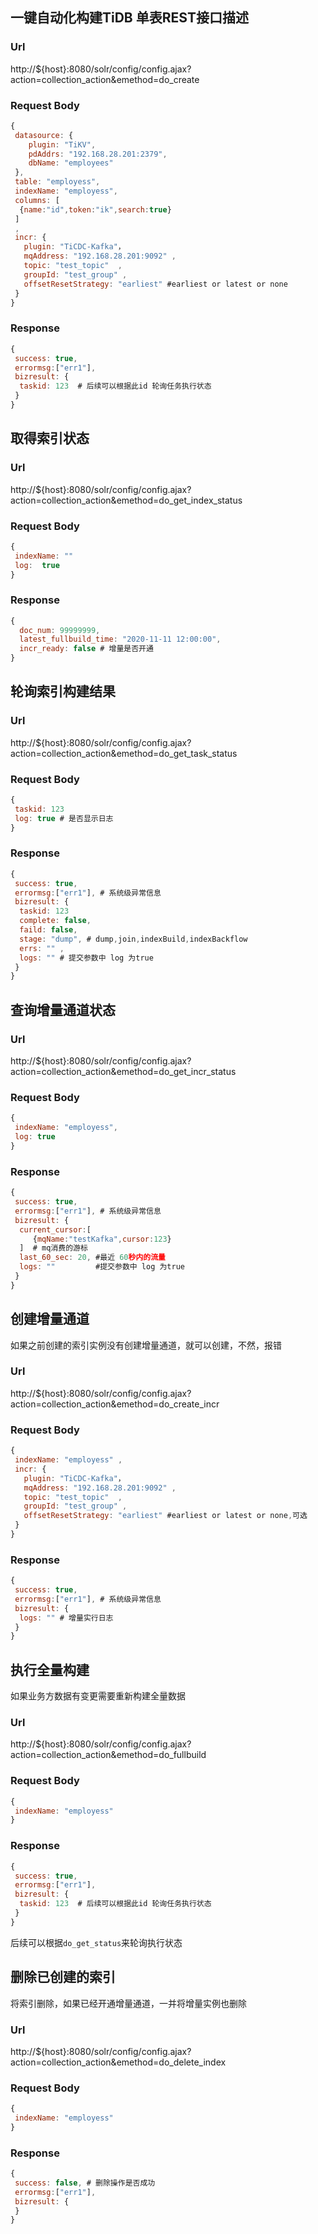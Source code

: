 ## 一键自动化构建TiDB 单表REST接口描述

### Url

http://${host}:8080/solr/config/config.ajax?action=collection_action&emethod=do_create

### Request Body

``` javascript
{
 datasource: {
    plugin: "TiKV",
    pdAddrs: "192.168.28.201:2379",
    dbName: "employees"
 },
 table: "employess",
 indexName: "employess",
 columns: [
  {name:"id",token:"ik",search:true}
 ]
 ,
 incr: {
   plugin: "TiCDC-Kafka"，
   mqAddress: "192.168.28.201:9092" ,
   topic: "test_topic"  ,
   groupId: "test_group" ,
   offsetResetStrategy: "earliest" #earliest or latest or none
 }
}
```

### Response 

``` javascript
{
 success: true,
 errormsg:["err1"],
 bizresult: {
  taskid: 123  # 后续可以根据此id 轮询任务执行状态
 }
}
```
## 取得索引状态
### Url
http://${host}:8080/solr/config/config.ajax?action=collection_action&emethod=do_get_index_status
### Request Body
``` javascript
{
 indexName: ""
 log:  true
}
```
### Response 

``` javascript
{
  doc_num: 99999999,
  latest_fullbuild_time: "2020-11-11 12:00:00",
  incr_ready: false # 增量是否开通 
}
```
## 轮询索引构建结果

### Url

http://${host}:8080/solr/config/config.ajax?action=collection_action&emethod=do_get_task_status

### Request Body

``` javascript
{
 taskid: 123
 log: true # 是否显示日志
}
```

### Response 

``` javascript
{
 success: true,
 errormsg:["err1"], # 系统级异常信息
 bizresult: {
  taskid: 123
  complete: false,
  faild: false,
  stage: "dump", # dump,join,indexBuild,indexBackflow
  errs: "" ,
  logs: "" # 提交参数中 log 为true
 }
}
```

## 查询增量通道状态

### Url 
http://${host}:8080/solr/config/config.ajax?action=collection_action&emethod=do_get_incr_status

### Request Body
``` javascript
{
 indexName: "employess",
 log: true
}
```
### Response 

``` javascript
{
 success: true,
 errormsg:["err1"], # 系统级异常信息
 bizresult: {
  current_cursor:[
     {mqName:"testKafka",cursor:123}
  ]  # mq消费的游标
  last_60_sec: 20, #最近 60秒内的流量
  logs: ""         #提交参数中 log 为true
 }
}
```

## 创建增量通道

如果之前创建的索引实例没有创建增量通道，就可以创建，不然，报错

### Url 
http://${host}:8080/solr/config/config.ajax?action=collection_action&emethod=do_create_incr

### Request Body

``` javascript
{
 indexName: "employess" ,
 incr: {
   plugin: "TiCDC-Kafka"，
   mqAddress: "192.168.28.201:9092" ,
   topic: "test_topic"  ,
   groupId: "test_group" ,
   offsetResetStrategy: "earliest" #earliest or latest or none,可选
 }
}
```

### Response 

``` javascript
{
 success: true,
 errormsg:["err1"], # 系统级异常信息
 bizresult: {
  logs: "" # 增量实行日志
 }
}
```

## 执行全量构建

如果业务方数据有变更需要重新构建全量数据

### Url
http://${host}:8080/solr/config/config.ajax?action=collection_action&emethod=do_fullbuild

### Request Body
``` javascript
{
 indexName: "employess"
}
```

### Response 
``` javascript
{
 success: true,
 errormsg:["err1"],
 bizresult: {
  taskid: 123  # 后续可以根据此id 轮询任务执行状态
 }
}
```
后续可以根据`do_get_status`来轮询执行状态

## 删除已创建的索引
将索引删除，如果已经开通增量通道，一并将增量实例也删除

### Url
http://${host}:8080/solr/config/config.ajax?action=collection_action&emethod=do_delete_index

### Request Body
``` javascript
{
 indexName: "employess"
}
```

### Response
``` javascript
{
 success: false, # 删除操作是否成功
 errormsg:["err1"],
 bizresult: {
 }
}
```



